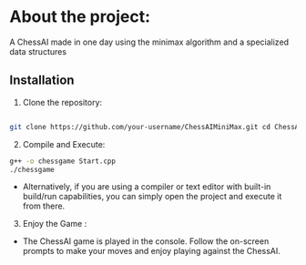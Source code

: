 # About the project:
 
A ChessAI made in one day using the minimax algorithm and a specialized data structures

## Installation

1. Clone the repository:
 ```sh

git clone https://github.com/your-username/ChessAIMiniMax.git cd ChessAIMiniMax
  ```
2. Compile and Execute:
```sh
g++ -o chessgame Start.cpp
./chessgame
```
* Alternatively, if you are using a compiler or text editor with built-in build/run capabilities, you can simply open the project and execute it from there.

3. Enjoy the Game :

* The ChessAI game is played in the console. Follow the on-screen prompts to make your moves and enjoy playing against the ChessAI.
